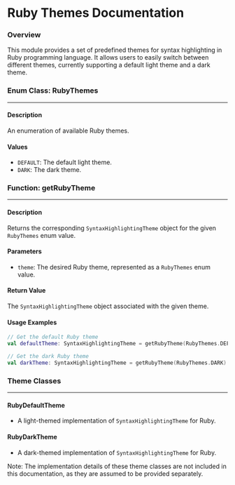 **Ruby Themes Documentation**
================================

### Overview

This module provides a set of predefined themes for syntax highlighting in Ruby programming language. It allows users to easily switch between different themes, currently supporting a default light theme and a dark theme.

### Enum Class: RubyThemes
---------------------------

#### Description

An enumeration of available Ruby themes.

#### Values

* `DEFAULT`: The default light theme.
* `DARK`: The dark theme.

### Function: getRubyTheme
---------------------------

#### Description

Returns the corresponding `SyntaxHighlightingTheme` object for the given `RubyThemes` enum value.

#### Parameters

* `theme`: The desired Ruby theme, represented as a `RubyThemes` enum value.

#### Return Value

The `SyntaxHighlightingTheme` object associated with the given theme.

#### Usage Examples

```kotlin
// Get the default Ruby theme
val defaultTheme: SyntaxHighlightingTheme = getRubyTheme(RubyThemes.DEFAULT)

// Get the dark Ruby theme
val darkTheme: SyntaxHighlightingTheme = getRubyTheme(RubyThemes.DARK)
```

### Theme Classes
------------------

#### RubyDefaultTheme

* A light-themed implementation of `SyntaxHighlightingTheme` for Ruby.

#### RubyDarkTheme

* A dark-themed implementation of `SyntaxHighlightingTheme` for Ruby.

Note: The implementation details of these theme classes are not included in this documentation, as they are assumed to be provided separately.